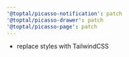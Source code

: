 ```yaml
---
'@toptal/picasso-notification': patch
'@toptal/picasso-drawer': patch
'@toptal/picasso-page': patch
---
```


- replace styles with TailwindCSS
